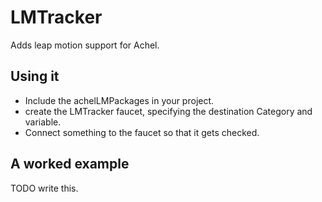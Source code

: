 # LMTracker

Adds leap motion support for Achel.

## Using it

* Include the achelLMPackages in your project.
* create the LMTracker faucet, specifying the destination Category and variable.
* Connect something to the faucet so that it gets checked.

## A worked example

TODO write this.
